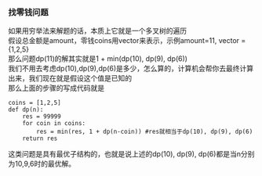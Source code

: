### 找零钱问题
如果用穷举法来解题的话，本质上它就是一个多叉树的遍历  
假设总金额是amount，零钱coins用vector来表示，示例amount=11, vector = {1,2,5}  
那么问题dp(11)的解其实就是1 + min(dp(10), dp(9), dp(6))  
我们不用去考虑dp(10),dp(9),dp(6)是多少，怎么算的，计算机会帮你去最终计算出来，我们现在就是假设这个值是已知的  
那么上面的步骤的写成代码就是  
```
coins = [1,2,5]
def dp(n):
    res = 99999
    for coin in coins:
        res = min(res, 1 + dp(n-coin)) #res就相当于dp(10), dp(9), dp(6)
    return res
```
这类问题是具有最优子结构的，也就是说上述的dp(10), dp(9), dp(6)都是当n分别为10,9,6时的最优解。

